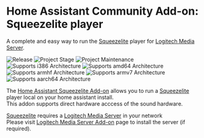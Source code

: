 # Home Assistant Community Add-on: Squeezelite player

A complete and easy way to run the [Squeezelite][squeezelite] player for [Logitech Media Server][lms].

![Release][release-shield] ![Project Stage][project-stage-shield] ![Project Maintenance][maintenance-shield]<br>
![Supports i386 Architecture][i386-shield] ![Supports amd64 Architecture][amd64-shield] ![Supports armhf Architecture][armhf-shield] ![Supports armv7 Architecture][armv7-shield] ![Supports aarch64 Architecture][aarch64-shield]

The [Home Assistant Squeezelite Add-on](https://github.com/pssc/ha-addon-squeezelite) allows you to run a [Squeezelite][squeezelite] player local on your home assistant install. \
This addon supports direct hardware acccess of the sound hardware.

[Squeezelite][squeezelite] requires a [Logitech Media Server][lms] in your network \
Please visit [Logitech Media Server Add-on](https://github.com/pssc/ha-addon-lms/) page to install the server (if required).

[maintenance-shield]: https://img.shields.io/maintenance/yes/2021.svg
[project-stage-shield]: https://img.shields.io/badge/project%20stage-beta-yellow.svg
[release-shield]: https://img.shields.io/badge/version-v0.09-yellow.svg

[amd64-shield]: https://img.shields.io/badge/amd64-yes-green.svg
[i386-shield]: https://img.shields.io/badge/i386-yes-green.svg
[armhf-shield]: https://img.shields.io/badge/armhf-yes-green.svg
[armv7-shield]: https://img.shields.io/badge/armv7-yes-green.svg
[aarch64-shield]: https://img.shields.io/badge/aarch64-yes-green.svg

[squeezelite]: https://github.com/ralph-irving/squeezelite
[lms]: https://downloads.slimdevices.com/
